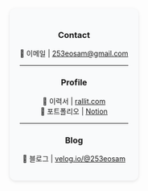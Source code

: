 <div align="center" style="padding: 20px; background-color: #f9fafb; border-radius: 12px; box-shadow: 0 2px 6px rgba(0,0,0,0.1); width: fit-content; margin: 0 auto;">

### Contact

📩 이메일 | [253eosam@gmail.com](mailto:253eosam@gmail.com)  

---

### Profile

📄 이력서 | [rallit.com](https://www.rallit.com/hub/resumes/887085/%EC%9D%B4%EC%84%B1%EC%A4%80)  
🔗 포트폴리오 | [Notion](https://253eosam.notion.site/5-215e0a0c66f7432290df491e20c0fb23)  

---

### Blog

📗 블로그 | [velog.io/@253eosam](https://velog.io/@253eosam)  

</div>

